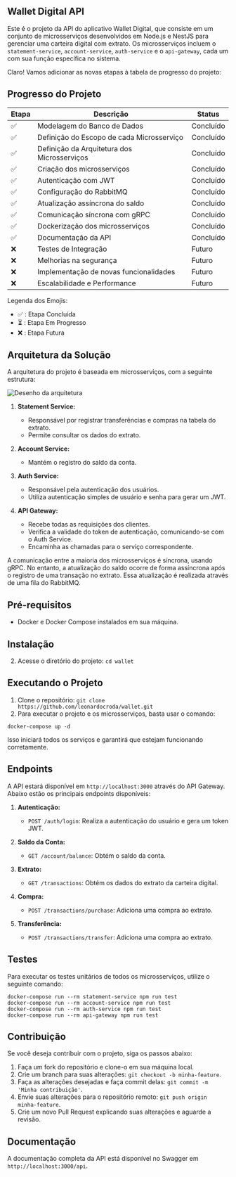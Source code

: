 ## Wallet Digital API

Este é o projeto da API do aplicativo Wallet Digital, que consiste em um conjunto de microsserviços desenvolvidos em Node.js e NestJS para gerenciar uma carteira digital com extrato. Os microsserviços incluem o `statement-service`, `account-service`, `auth-service` e o `api-gateway`, cada um com sua função específica no sistema.

Claro! Vamos adicionar as novas etapas à tabela de progresso do projeto:

## Progresso do Projeto

| Etapa              | Descrição                                   | Status    |
| ------------------ | ------------------------------------------- | --------- |
| :white_check_mark: | Modelagem do Banco de Dados                 | Concluído |
| :white_check_mark: | Definição do Escopo de cada Microsserviço   | Concluído |
| :white_check_mark: | Definição da Arquitetura dos Microsserviços | Concluído |
| :white_check_mark: | Criação dos microsserviços                  | Concluído |
| :white_check_mark: | Autenticação com JWT                        | Concluído |
| :white_check_mark: | Configuração do RabbitMQ                    | Concluído |
| :white_check_mark: | Atualização assíncrona do saldo             | Concluído |
| :white_check_mark: | Comunicação síncrona com gRPC               | Concluído |
| :white_check_mark: | Dockerização dos microsserviços             | Concluído |
| :white_check_mark: | Documentação da API                         | Concluído |
| :x:                | Testes de Integração                        | Futuro    |
| :x:                | Melhorias na segurança                      | Futuro    |
| :x:                | Implementação de novas funcionalidades      | Futuro    |
| :x:                | Escalabilidade e Performance                | Futuro    |

Legenda dos Emojis:

- :white_check_mark: : Etapa Concluída
- :hourglass_flowing_sand: : Etapa Em Progresso
- :x: : Etapa Futura

## Arquitetura da Solução

A arquitetura do projeto é baseada em microsserviços, com a seguinte estrutura:

![Desenho da arquitetura](https://lh3.googleusercontent.com/pw/AIL4fc9t-MtgdIy2UoRgFvqBB-qYThxoWgwUOanuAqe-dVQqOysjEEaaAB3f82Pa1dXDNtnB7KwrrkluziymKx--FbXAyzaX4z2d6kpcQx33nDUpQV6qNk0TM3FyGNxysKDJc9WFRl9S2oRKBw2bGsurSVfPGjau9gk4GOgIA8cGs7sJLdPaAMSo_1H_aL0Pbc_l2ewZNxd_sUGmvXsaCfTJgMozkR2gHc5guJbwjE3xEuUjq1cvd5Pki5zW1Gsl3PXQEoyRWcxTgPAitnlb9D2-D4g9T9gNYETvZu9Y6abEsOgDhHlhaUUcd-Nf1ZQsZ7j0LsIcD_2bCL1nnPf9sJEZ6nHsqlFVjFgbHMy8-0MWIxm50ZIcQN9wZImUfQQUhlXOYkswoJ6VBe-SJeH4uC978j6pdek8P5VxQBxKlVmUAQ_AL5Fzt4X_umNmsa5hQ5znWffJBE4QW77q18HldjcexVd-IYec3hYh1j0VVz0H46qCWlTRkwEvRGCtcbpiMKz54XN3jt9AweXnXvEBOpyBNoAmWcVCoyOcokuVN76aGKIdzQsVHx0mN--IG7Z2703ZHXWHYZ9ZYLhC7OotKbtrQ-SY0PylE51ZtVrvMPc5DTX6RTc-QqL3KDIQKDYVOhVnVTSkPml0NRKN3KSmYbVOG6SiFlEqQJqu4IawOaxWgR2ooZTpzkjx5EapOI4TDV4bAx7vURrN-Kk_VqClZhwqWF6vbLT5ZCF9-zFTb5ie4Skia1ceI3urZad_tT7Jfb_KHMjudTVCIwGCe8D-PxQGtPpZEXDM6K4IU0kWw2cOpSGUpJ3XdqOQNbKiN0PclyQIYY_1Q1jnXi_vBLcXgKhaRmf-u1rUb1fCacehjZg9egYGQuA4a_Zud19HJFMsqWvHJv3BvdmrRNalIbldXzDPNZl71TQ=w1325-h924-s-no?authuser=0)

1. **Statement Service:**

   - Responsável por registrar transferências e compras na tabela do extrato.
   - Permite consultar os dados do extrato.

2. **Account Service:**

   - Mantém o registro do saldo da conta.

3. **Auth Service:**

   - Responsável pela autenticação dos usuários.
   - Utiliza autenticação simples de usuário e senha para gerar um JWT.

4. **API Gateway:**
   - Recebe todas as requisições dos clientes.
   - Verifica a validade do token de autenticação, comunicando-se com o Auth Service.
   - Encaminha as chamadas para o serviço correspondente.

A comunicação entre a maioria dos microsserviços é síncrona, usando gRPC. No entanto, a atualização do saldo ocorre de forma assíncrona após o registro de uma transação no extrato. Essa atualização é realizada através de uma fila do RabbitMQ.

## Pré-requisitos

- Docker e Docker Compose instalados em sua máquina.

## Instalação

2. Acesse o diretório do projeto: `cd wallet`

## Executando o Projeto

1. Clone o repositório: `git clone https://github.com/leonardocroda/wallet.git`
2. Para executar o projeto e os microsserviços, basta usar o comando:

```
docker-compose up -d
```

Isso iniciará todos os serviços e garantirá que estejam funcionando corretamente.

## Endpoints

A API estará disponível em `http://localhost:3000` através do API Gateway. Abaixo estão os principais endpoints disponíveis:

1. **Autenticação:**

   - `POST /auth/login`: Realiza a autenticação do usuário e gera um token JWT.

2. **Saldo da Conta:**

   - `GET /account/balance`: Obtém o saldo da conta.

3. **Extrato:**

   - `GET /transactions`: Obtém os dados do extrato da carteira digital.

4. **Compra:**

   - `POST /transactions/purchase`: Adiciona uma compra ao extrato.

5. **Transferência:**

   - `POST /transactions/transfer`: Adiciona uma compra ao extrato.

## Testes

Para executar os testes unitários de todos os microsserviços, utilize o seguinte comando:

```
docker-compose run --rm statement-service npm run test
docker-compose run --rm account-service npm run test
docker-compose run --rm auth-service npm run test
docker-compose run --rm api-gateway npm run test
```

## Contribuição

Se você deseja contribuir com o projeto, siga os passos abaixo:

1. Faça um fork do repositório e clone-o em sua máquina local.
2. Crie um branch para suas alterações: `git checkout -b minha-feature`.
3. Faça as alterações desejadas e faça commit delas: `git commit -m 'Minha contribuição'`.
4. Envie suas alterações para o repositório remoto: `git push origin minha-feature`.
5. Crie um novo Pull Request explicando suas alterações e aguarde a revisão.

## Documentação

A documentação completa da API está disponível no Swagger em `http://localhost:3000/api`.
